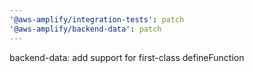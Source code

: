```yaml
---
'@aws-amplify/integration-tests': patch
'@aws-amplify/backend-data': patch
---
```


backend-data: add support for first-class defineFunction
